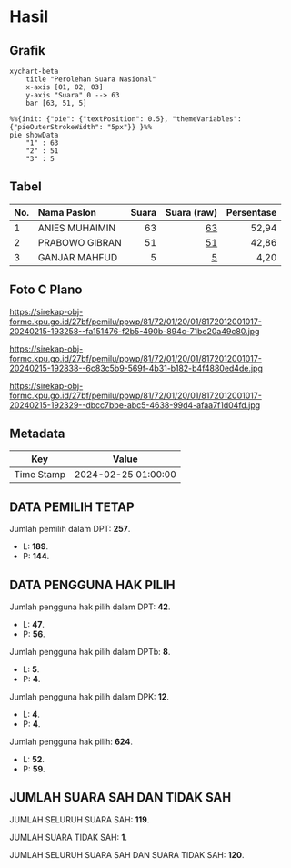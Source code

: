 # Hasil

## Grafik

```mermaid
xychart-beta
    title "Perolehan Suara Nasional"
    x-axis [01, 02, 03]
    y-axis "Suara" 0 --> 63
    bar [63, 51, 5]
```

```mermaid
%%{init: {"pie": {"textPosition": 0.5}, "themeVariables": {"pieOuterStrokeWidth": "5px"}} }%%
pie showData
    "1" : 63
    "2" : 51
    "3" : 5
```

## Tabel

| No. | Nama Paslon    | Suara | Suara (raw) | Persentase |
|:--- |:-------------- | -----:| -----------:| ----------:|
| 1   | ANIES MUHAIMIN | 63    | [63][p-1]   | 52,94      |
| 2   | PRABOWO GIBRAN | 51    | [51][p-2]   | 42,86      |
| 3   | GANJAR MAHFUD  | 5     | [5][p-3]    | 4,20       |


[p-1]: https://github.com/gigit-pemilu/pemilu-2024/blob/main/pilpres/hitung-suara/sub/81-maluku/sub/72-kota-tual/sub/01-pulau-dullah-utara/sub/2001-fiditan/sub/017-tps/sub/paslon-1.txt
[p-2]: https://github.com/gigit-pemilu/pemilu-2024/blob/main/pilpres/hitung-suara/sub/81-maluku/sub/72-kota-tual/sub/01-pulau-dullah-utara/sub/2001-fiditan/sub/017-tps/sub/paslon-2.txt
[p-3]: https://github.com/gigit-pemilu/pemilu-2024/blob/main/pilpres/hitung-suara/sub/81-maluku/sub/72-kota-tual/sub/01-pulau-dullah-utara/sub/2001-fiditan/sub/017-tps/sub/paslon-3.txt

## Foto C Plano

https://sirekap-obj-formc.kpu.go.id/27bf/pemilu/ppwp/81/72/01/20/01/8172012001017-20240215-193258--fa151476-f2b5-490b-894c-71be20a49c80.jpg

https://sirekap-obj-formc.kpu.go.id/27bf/pemilu/ppwp/81/72/01/20/01/8172012001017-20240215-192838--6c83c5b9-569f-4b31-b182-b4f4880ed4de.jpg

https://sirekap-obj-formc.kpu.go.id/27bf/pemilu/ppwp/81/72/01/20/01/8172012001017-20240215-192329--dbcc7bbe-abc5-4638-99d4-afaa7f1d04fd.jpg


## Metadata

| Key        | Value               |
| ---------- | ------------------- |
| Time Stamp | 2024-02-25 01:00:00 |


## DATA PEMILIH TETAP

Jumlah pemilih dalam DPT: **257**.
 * L: **189**.
 * P: **144**.

## DATA PENGGUNA HAK PILIH

Jumlah pengguna hak pilih dalam DPT: **42**.
 * L: **47**.
 * P: **56**.

Jumlah pengguna hak pilih dalam DPTb: **8**.
 * L: **5**.
 * P: **4**.

Jumlah pengguna hak pilih dalam DPK: **12**.
 * L: **4**.
 * P: **4**.

Jumlah pengguna hak pilih: **624**.
 * L: **52**.
 * P: **59**.

## JUMLAH SUARA SAH DAN TIDAK SAH

JUMLAH SELURUH SUARA SAH: **119**.

JUMLAH SUARA TIDAK SAH: **1**.

JUMLAH SELURUH SUARA SAH DAN SUARA TIDAK SAH: **120**.


